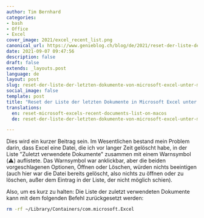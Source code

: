 ```yaml
---
author: Tim Bernhard
categories:
- bash
- Office
- Excel
cover_image: 2021/excel_recent_list.png
canonical_url: https://www.genieblog.ch/blog/de/2021/reset-der-liste-der-letzten-dokumente-von-microsoft-excel-unter-macos
date: 2021-09-07 09:47:56
description: false
draft: false
extends: _layouts.post
language: de
layout: post
slug: reset-der-liste-der-letzten-dokumente-von-microsoft-excel-unter-macos
social_image: false
template: post
title: "Reset der Liste der letzten Dokumente in Microsoft Excel unter MacOS"
translations:
  en: reset-microsoft-excels-recent-documents-list-on-macos
  de: reset-der-liste-der-letzten-dokumente-von-microsoft-excel-unter-macos

---
```


Dies wird ein kurzer Beitrag sein.
Im Wesentlichen bestand mein Problem darin, dass Excel eine Datei, die ich vor langer Zeit gelöscht habe, in der Liste "Zuletzt verwendete Dokumente" zusammen mit einem Warnsymbol (⚠️) auflistete.
Das Warnsymbol war anklickbar, aber die beiden vorgeschlagenen Optionen, Öffnen oder Löschen, würden nichts beeintigen (auch hier war die Datei bereits gelöscht, also nichts zu öffnen oder zu löschen, außer dem Eintrag in der Liste, der nicht möglich schien).

Also, um es kurz zu halten: Die Liste der zuletzt verwendeten Dokumente kann mit dem folgenden Befehl zurückgesetzt werden:

```bash
rm -rf ~/Library/Containers/com.microsoft.Excel
```
